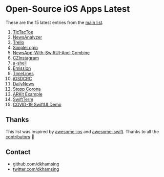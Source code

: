 # Open-Source iOS Apps Latest

These are the 15 latest entries from the [main list](https://github.com/dkhamsing/open-source-ios-apps).


1. [TicTacToe](https://github.com/pointfreeco/swift-composable-architecture/tree/master/Examples/TicTacToe)
2. [NewsAnalyzer](https://github.com/ethanswift/NewsAnalyzer)
3. [Trello](https://github.com/alfianlosari/KanbanDragDropiOS)
4. [SimpleLogin](https://github.com/simple-login/Simple-Login-iOS)
5. [NewsApp-With-SwiftUI-And-Combine](https://github.com/AlexeyVoronov96/NewsApp-With-SwiftUI-And-Combine)
6. [CZInstagram](https://github.com/geekaurora/CZInstagram)
7. [a-shell](https://github.com/holzschu/a-shell)
8. [Emission](https://github.com/e-mission/e-mission-phone)
9. [TimeLines](https://github.com/mathieudutour/TimeLines)
10. [iOSDCRC](https://github.com/fromkk/iOSDCRC)
11. [DailyNews](https://github.com/latifatcii/DailyNews)
12. [Stopp Corona](https://github.com/austrianredcross/stopp-corona-ios)
13. [ARKit Example](https://github.com/gao0122/ARKit-Example-by-Apple)
14. [SwiftTerm](https://github.com/migueldeicaza/SwiftTerm)
15. [COVID-19 SwiftUI Demo](https://github.com/Joker462/COVID-19_SwiftUI_Demo)

## Thanks

This list was inspired by [awesome-ios](https://github.com/vsouza/awesome-ios) and [awesome-swift](https://github.com/matteocrippa/awesome-swift). Thanks to all the [contributors](https://github.com/dkhamsing/open-source-ios-apps/graphs/contributors) 🎉 

## Contact

- [github.com/dkhamsing](https://github.com/dkhamsing)
- [twitter.com/dkhamsing](https://twitter.com/dkhamsing)
